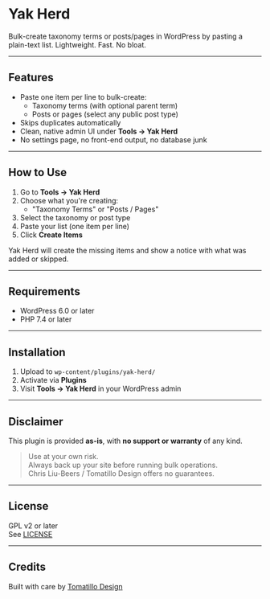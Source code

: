 # Yak Herd

Bulk-create taxonomy terms or posts/pages in WordPress by pasting a plain-text list. Lightweight. Fast. No bloat.

---

## Features

- Paste one item per line to bulk-create:
  - Taxonomy terms (with optional parent term)
  - Posts or pages (select any public post type)
- Skips duplicates automatically
- Clean, native admin UI under **Tools → Yak Herd**
- No settings page, no front-end output, no database junk

---

## How to Use

1. Go to **Tools → Yak Herd**
2. Choose what you're creating:
   - "Taxonomy Terms" or "Posts / Pages"
3. Select the taxonomy or post type
4. Paste your list (one item per line)
5. Click **Create Items**

Yak Herd will create the missing items and show a notice with what was added or skipped.

---

## Requirements

- WordPress 6.0 or later
- PHP 7.4 or later

---

## Installation

1. Upload to `wp-content/plugins/yak-herd/`
2. Activate via **Plugins**
3. Visit **Tools → Yak Herd** in your WordPress admin

---

## Disclaimer

This plugin is provided **as-is**, with **no support or warranty** of any kind.

> Use at your own risk.  
> Always back up your site before running bulk operations.  
> Chris Liu-Beers / Tomatillo Design offers no guarantees.

---

## License

GPL v2 or later  
See [LICENSE](https://www.gnu.org/licenses/gpl-2.0.html)

---

## Credits

Built with care by [Tomatillo Design](https://www.tomatillodesign.com)
